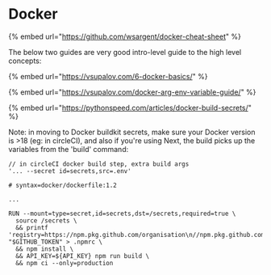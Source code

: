 # Docker

{% embed url="https://github.com/wsargent/docker-cheat-sheet" %}

The below two guides are very good intro-level guide to the high level concepts:

{% embed url="https://vsupalov.com/6-docker-basics/" %}



{% embed url="https://vsupalov.com/docker-arg-env-variable-guide/" %}



{% embed url="https://pythonspeed.com/articles/docker-build-secrets/" %}

Note: in moving to Docker buildkit secrets, make sure your Docker version is >18 (eg: in circleCI), and also if you're using Next, the build picks up the variables from the 'build' command:

```
// in circleCI docker build step, extra build args
'... --secret id=secrets,src=.env'
```

```
# syntax=docker/dockerfile:1.2

...

RUN --mount=type=secret,id=secrets,dst=/secrets,required=true \
  source /secrets \
  && printf 'registry=https://npm.pkg.github.com/organisation\n//npm.pkg.github.com/:_authToken=%s' "$GITHUB_TOKEN" > .npmrc \
  && npm install \
  && API_KEY=${API_KEY} npm run build \
  && npm ci --only=production
```

